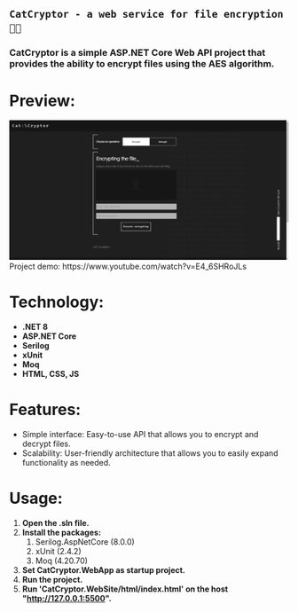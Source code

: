 ## `CatCryptor - a web service for file encryption🔑📄`

<h3>CatCryptor is a simple ASP.NET Core Web API project that provides the ability to encrypt files using the AES algorithm.</h3> 

# Preview:
<img src="https://github.com/KitM4/CatCryptor/blob/master/Resources/CatCryptorSiteDemo.png" alt="Demonstration of the CatCryptor web service" width="1080"/>
Project demo: https://www.youtube.com/watch?v=E4_6SHRoJLs

# Technology:
* **.NET 8**
* **ASP.NET Core**
* **Serilog**
* **xUnit**
* **Moq**
* **HTML, CSS, JS**

# Features:
* Simple interface: Easy-to-use API that allows you to encrypt and decrypt files.
* Scalability: User-friendly architecture that allows you to easily expand functionality as needed.

# Usage:

1. **Open the .sln file.**
2. **Install the packages:**
   1. Serilog.AspNetCore (8.0.0)
   2. xUnit (2.4.2)
   3. Moq (4.20.70)
3. **Set CatCryptor.WebApp as startup project.**
4. **Run the project.**
5. **Run 'CatCryptor.WebSite/html/index.html' on the host "http://127.0.0.1:5500".**
